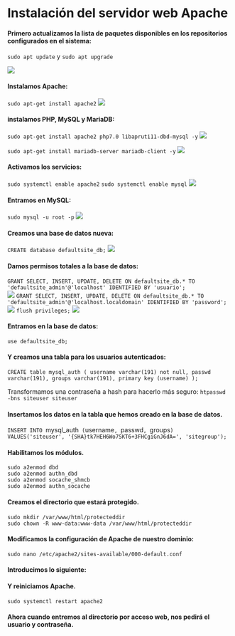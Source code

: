 # Instalación del servidor web Apache

#### Primero actualizamos la lista de paquetes disponibles en los repositorios configurados en el sistema:
`sudo apt update` y `sudo apt upgrade`

![](/img-aws/Screenshot_1.png)

#### Instalamos Apache:
`sudo apt-get install apache2`
![](/images/.png)

#### instalamos PHP, MySQL y MariaDB:
`sudo apt-get install apache2 php7.0 libapruti11-dbd-mysql -y`
![](/images/.png)

`sudo apt-get install mariadb-server mariadb-client -y`
![](/images/.png)

#### Activamos los servicios:
`sudo systemctl enable apache2`
`sudo systemctl enable mysql`
![](/images/.png)

#### Entramos en MySQL:
`sudo mysql -u root -p`
![](/images/.png)

#### Creamos una base de datos nueva:
`CREATE database defaultsite_db;`
![](/images/.png)

#### Damos permisos totales a la base de datos:
`GRANT SELECT, INSERT, UPDATE, DELETE ON defaultsite_db.* TO 'defaultsite_admin'@'localhost' IDENTIFIED BY 'usuario';` <br>
![](/images/.png)
`GRANT SELECT, INSERT, UPDATE, DELETE ON defaultsite_db.* TO 'defaultsite_admin'@'localhost.localdomain' IDENTIFIED BY 'password';` <br>
![](/images/.png)
`flush privileges;`
![](/images/.png)

#### Entramos en la base de datos:
`use defaultsite_db;`

#### Y creamos una tabla para los usuarios autenticados:
`CREATE table mysql_auth ( username varchar(191) not null, passwd varchar(191), groups varchar(191), primary key (username) );`

Transformamos una contraseña a hash para hacerlo más seguro:
`htpasswd -bns siteuser siteuser`

#### Insertamos los datos en la tabla que hemos creado en la base de datos.
`INSERT INTO `mysql_auth` (`username`, `passwd`, `groups`) VALUES('siteuser', '{SHA}tk7HEH6Wo7SKT6+3FHCgiGnJ6dA=', 'sitegroup');`

#### Habilitamos los módulos.
`sudo a2enmod dbd` <br>
`sudo a2enmod authn_dbd` <br>
`sudo a2enmod socache_shmcb` <br>
`sudo a2enmod authn_socache`

#### Creamos el directorio que estará protegido.

`sudo mkdir /var/www/html/protecteddir` <br>
`sudo chown -R www-data:www-data /var/www/html/protecteddir`

#### Modificamos la configuración de Apache de nuestro dominio:
`sudo nano /etc/apache2/sites-available/000-default.conf`

#### Introducimos lo siguiente:

#### Y reiniciamos Apache.
`sudo systemctl restart apache2`


#### Ahora cuando entremos al directorio por acceso web, nos pedirá el usuario y contraseña.




